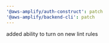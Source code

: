 ```yaml
---
'@aws-amplify/auth-construct': patch
'@aws-amplify/backend-cli': patch
---
```


added ability to turn on new lint rules
